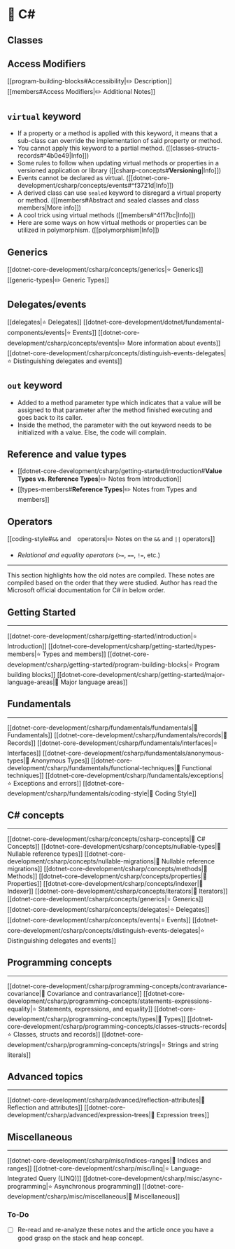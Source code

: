 # 🚪 C# 

## Classes

## Access Modifiers

[[program-building-blocks#Accessibility|✏️ Description]]
[[members#Access Modifiers|✏️ Additional Notes]]

## `virtual` keyword

- If a property or a method is applied with this keyword, it means that a sub-class can override the implementation of said property or method.
- You cannot apply this keyword to a partial method. ([[classes-structs-records#^4b0e49|Info]])
- Some rules to follow when updating virtual methods or properties in a versioned application or library ([[csharp-concepts#**Versioning**|Info]])
- Events cannot be declared as virtual. ([[dotnet-core-development/csharp/concepts/events#^f3721d|Info]])
- A derived class can use `sealed` keyword to disregard a virtual property or method. ([[members#Abstract and sealed classes and class members|More info]])
- A cool trick using virtual methods ([[members#^4f17bc|Info]])
- Here are some ways on how virtual methods or properties can be utilized in polymorphism. ([[polymorphism|Info]])

## Generics

[[dotnet-core-development/csharp/concepts/generics|⭐ Generics]]
[[generic-types|✏️ Generic Types]]

## Delegates/events

[[delegates|⭐ Delegates]]
[[dotnet-core-development/dotnet/fundamental-components/events|⭐ Events]]
	[[dotnet-core-development/csharp/concepts/events|✏️ More information about events]]
[[dotnet-core-development/csharp/concepts/distinguish-events-delegates|⭐ Distinguishing delegates and events]]

## `out` keyword

- Added to a method parameter type which indicates that a value will be assigned to that parameter after the method finished executing and goes back to its caller.
- Inside the method, the parameter with the out keyword needs to be initialized with a value. Else, the code will complain.

## Reference and value types

- [[dotnet-core-development/csharp/getting-started/introduction#**Value Types vs. Reference Types**|✏️ Notes from Introduction]]
- [[types-members#**Reference Types**|✏️ Notes from Types and members]]

## Operators

[[coding-style#`&&` and ` ` operators|✏️ Notes on the `&&` and `||` operators]]

- *Relational and equality operators* (`>=`, `==`, `!=`, etc.)


---


This section highlights how the old notes are compiled. These notes are compiled based on the order that they were studied. Author has read the Microsoft official documentation for C# in below order.

## Getting Started
---

[[dotnet-core-development/csharp/getting-started/introduction|⭐ Introduction]]
[[dotnet-core-development/csharp/getting-started/types-members|⭐ Types and members]]
[[dotnet-core-development/csharp/getting-started/program-building-blocks|⭐ Program building blocks]]
[[dotnet-core-development/csharp/getting-started/major-language-areas|🏓 Major language areas]]

## Fundamentals
---

[[dotnet-core-development/csharp/fundamentals/fundamentals|🏓 Fundamentals]]
[[dotnet-core-development/csharp/fundamentals/records|🏓 Records]]
[[dotnet-core-development/csharp/fundamentals/interfaces|⭐ Interfaces]]
[[dotnet-core-development/csharp/fundamentals/anonymous-types|🏓 Anonymous Types]]
[[dotnet-core-development/csharp/fundamentals/functional-techniques|🏓 Functional techniques]]
[[dotnet-core-development/csharp/fundamentals/exceptions|⭐ Exceptions and errors]]
[[dotnet-core-development/csharp/fundamentals/coding-style|🏓 Coding Style]]

## C# concepts
---

[[dotnet-core-development/csharp/concepts/csharp-concepts|🏓 C# Concepts]]
[[dotnet-core-development/csharp/concepts/nullable-types|🏓 Nullable reference types]]
[[dotnet-core-development/csharp/concepts/nullable-migrations|🏓 Nullable reference migrations]]
[[dotnet-core-development/csharp/concepts/methods|🏓 Methods]]
[[dotnet-core-development/csharp/concepts/properties|🏓 Properties]]
[[dotnet-core-development/csharp/concepts/indexer|🏓 Indexer]]
[[dotnet-core-development/csharp/concepts/iterators|🏓 Iterators]]
[[dotnet-core-development/csharp/concepts/generics|⭐ Generics]]
[[dotnet-core-development/csharp/concepts/delegates|⭐ Delegates]]
[[dotnet-core-development/csharp/concepts/events|⭐ Events]]
[[dotnet-core-development/csharp/concepts/distinguish-events-delegates|⭐ Distinguishing delegates and events]]

## Programming concepts
---

[[dotnet-core-development/csharp/programming-concepts/contravariance-covariance|🏓 Covariance and contravariance]]
[[dotnet-core-development/csharp/programming-concepts/statements-expressions-equality|⭐ Statements, expressions, and equality]]
[[dotnet-core-development/csharp/programming-concepts/types|🏓 Types]]
[[dotnet-core-development/csharp/programming-concepts/classes-structs-records|⭐ Classes, structs and records]]
[[dotnet-core-development/csharp/programming-concepts/strings|⭐ Strings and string literals]]

## Advanced topics
---

[[dotnet-core-development/csharp/advanced/reflection-attributes|🏓 Reflection and attributes]]
[[dotnet-core-development/csharp/advanced/expression-trees|🏓 Expression trees]]

## Miscellaneous
---

[[dotnet-core-development/csharp/misc/indices-ranges|🏓 Indices and ranges]]
[[dotnet-core-development/csharp/misc/linq|⭐ Language-Integrated Query (LINQ)]]
[[dotnet-core-development/csharp/misc/async-programming|⭐ Asynchronous programming]]
[[dotnet-core-development/csharp/misc/miscellaneous|🏓 Miscellaneous]]


### To-Do

- [ ] Re-read and re-analyze these notes and the article once you have a good grasp on the stack and heap concept.